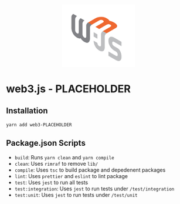 <p align="center">
  <img src="../../assets/logo/web3js.jpg" width="200" alt="web3.js" />
</p>

# web3.js - PLACEHOLDER

## Installation

```bash
yarn add web3-PLACEHOLDER
```

## Package.json Scripts

- `build`: Runs `yarn clean` and `yarn compile`
- `clean`: Uses `rimraf` to remove `lib/`
- `compile`: Uses `tsc` to build package and depedenent packages
- `lint`: Uses `prettier` and `eslint` to lint package
- `test`: Uses `jest` to run all tests
- `test:integration`: Uses `jest` to run tests under `/test/integration`
- `test:unit`: Uses `jest` to run tests under `/test/unit`
